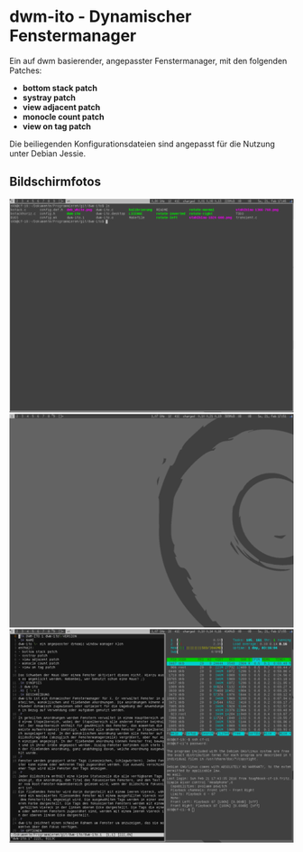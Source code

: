dwm-ito - Dynamischer Fenstermanager
====================================

Ein auf dwm basierender, angepasster Fenstermanager, mit den folgenden Patches:

* **bottom stack patch**
* **systray patch**
* **view adjacent patch**
* **monocle count patch**
* **view on tag patch**

Die beiliegenden Konfigurationsdateien sind angepasst für die Nutzung unter Debian Jessie.

Bildschirmfotos
---------------
![Bildschirmfoto](/bildschirmfoto.png)
![Bildschirmfoto2](/bildschirmfoto2.png)
![Bildschirmfoto3](/bildschirmfoto3.png)

